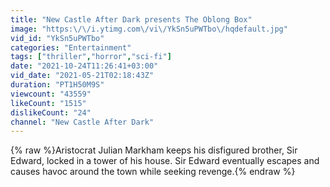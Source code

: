 ```yaml
---
title: "New Castle After Dark presents The Oblong Box"
image: "https:\/\/i.ytimg.com\/vi\/YkSn5uPWTbo\/hqdefault.jpg"
vid_id: "YkSn5uPWTbo"
categories: "Entertainment"
tags: ["thriller","horror","sci-fi"]
date: "2021-10-24T11:26:41+03:00"
vid_date: "2021-05-21T02:18:43Z"
duration: "PT1H50M9S"
viewcount: "43559"
likeCount: "1515"
dislikeCount: "24"
channel: "New Castle After Dark"
---
```

{% raw %}Aristocrat Julian Markham keeps his disfigured brother, Sir Edward, locked in a tower of his house. Sir Edward eventually escapes and causes havoc around the town while seeking revenge.{% endraw %}
